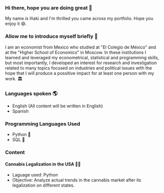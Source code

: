 ### Hi there, hope you are doing great 🙌

My name is Iñaki and I'm thrilled you came across my portfolio. Hope you enjoy it 😄.

### Allow me to introduce myself briefly 🧑

I am an economist from Mexico who studied at "El Colegio de México" and at the "Higher School of Economics" in Moscow. In these institutions I learned and leveraged my econometrical, statistical and programming skills, but most importantly, I developed an interest for research and investigation related to many topics focused on industries and political issues with the hope that I will produce a possitive impact for at least one person with my work. 🏛

### Languages spoken 🌎

- English (All content will be written in English)
- Spanish 

### Programming Languages Used

- Python 🐍
- SQL 🐘

### Content
#### Cannabis Legalization in the USA 🍁🦔
- Laguage used: Python
- Objective: Analyze actual trends in the cannabis market after its legalization on different states.





